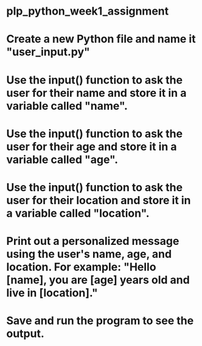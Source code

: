 # plp_python_week1_assignment
# Create a new Python file and name it "user_input.py"
# Use the input() function to ask the user for their name and store it in a variable called "name".
# Use the input() function to ask the user for their age and store it in a variable called "age".
# Use the input() function to ask the user for their location and store it in a variable called "location".
# Print out a personalized message using the user's name, age, and location. For example: "Hello [name], you are [age] years old and live in [location]."
# Save and run the program to see the output.
